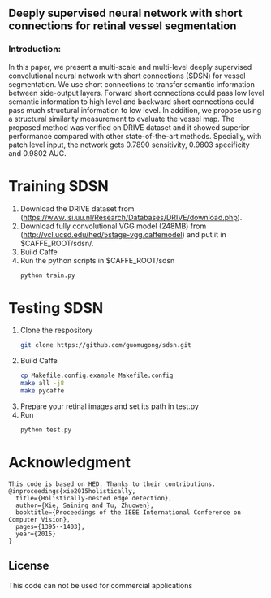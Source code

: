 ## Deeply supervised neural network with short connections for retinal vessel segmentation

### Introduction:
In this paper, we present a multi-scale and multi-level deeply supervised convolutional neural network with short connections (SDSN) for vessel segmentation. We use short connections to transfer semantic information between side-output layers. Forward short connections could pass low level semantic information to high level and backward short connections could pass much structural information to low level. In addition, we propose using a structural similarity measurement to evaluate the vessel map. The proposed method was verified on DRIVE dataset and it showed superior performance compared with other state-of-the-art methods. Specially, with patch level input, the network gets 0.7890 sensitivity, 0.9803 specificity and 0.9802 AUC.
# Training SDSN
1. Download the DRIVE dataset from (https://www.isi.uu.nl/Research/Databases/DRIVE/download.php).
2. Download fully convolutional VGG model (248MB) from (http://vcl.ucsd.edu/hed/5stage-vgg.caffemodel) and put it in $CAFFE_ROOT/sdsn/.	
3. Build Caffe
4. Run the python scripts in $CAFFE_ROOT/sdsn
	```bash
	python train.py
	```
# Testing SDSN
1. Clone the respository
	```bash
	git clone https://github.com/guomugong/sdsn.git
	```
2. Build Caffe
	```bash
	cp Makefile.config.example Makefile.config
	make all -j8
	make pycaffe
	```
3. Prepare your retinal images and set its path in test.py
4. Run
	```bash
	python test.py
	```

# Acknowledgment
	This code is based on HED. Thanks to their contributions.
	@inproceedings{xie2015holistically,
	  title={Holistically-nested edge detection},
      author={Xie, Saining and Tu, Zhuowen},
      booktitle={Proceedings of the IEEE International Conference on Computer Vision},
      pages={1395--1403},
      year={2015}
    }
## License
This code can not be used for commercial applications
